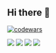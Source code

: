 ## Hi there 👋

[![codewars](https://www.codewars.com/users/mengmeiying/badges/large)](https://www.codewars.com/users/mengmeiying)

![](https://github-profile-summary-cards.vercel.app/api/cards/profile-details?username=mengmeiying&theme=solarized_dark)
![](https://github-profile-summary-cards.vercel.app/api/cards/repos-per-language?username=mengmeiying&theme=solarized_dark)
![](https://github-profile-summary-cards.vercel.app/api/cards/stats?username=mengmeiying&theme=solarized_dark)
![](https://github-profile-summary-cards.vercel.app/api/cards/productive-time?username=mengmeiying&theme=solarized_dark)

<!--
**mengmeiying/mengmeiying** is a ✨ _special_ ✨ repository because its `README.md` (this file) appears on your GitHub profile.

Here are some ideas to get you started:

- 🔭 I’m currently working on ...
- 🌱 I’m currently learning ...
- 👯 I’m looking to collaborate on ...
- 🤔 I’m looking for help with ...
- 💬 Ask me about ...
- 📫 How to reach me: ...
- 😄 Pronouns: ...
- ⚡ Fun fact: ...
-->
